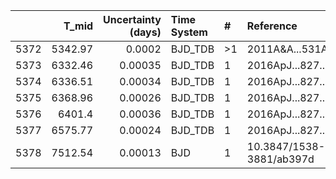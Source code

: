 |      |   T_mid |   Uncertainty (days) | Time System   | #   | Reference                |
|-----:|--------:|---------------------:|:--------------|:----|:-------------------------|
| 5372 | 5342.97 |              0.0002  | BJD_TDB       | >1  | 2011A&A...531A..40F      |
| 5373 | 6332.46 |              0.00035 | BJD_TDB       | 1   | 2016ApJ...827...19F      |
| 5374 | 6336.51 |              0.00034 | BJD_TDB       | 1   | 2016ApJ...827...19F      |
| 5375 | 6368.96 |              0.00026 | BJD_TDB       | 1   | 2016ApJ...827...19F      |
| 5376 | 6401.4  |              0.00036 | BJD_TDB       | 1   | 2016ApJ...827...19F      |
| 5377 | 6575.77 |              0.00024 | BJD_TDB       | 1   | 2016ApJ...827...19F      |
| 5378 | 7512.54 |              0.00013 | BJD           | 1   | 10.3847/1538-3881/ab397d |